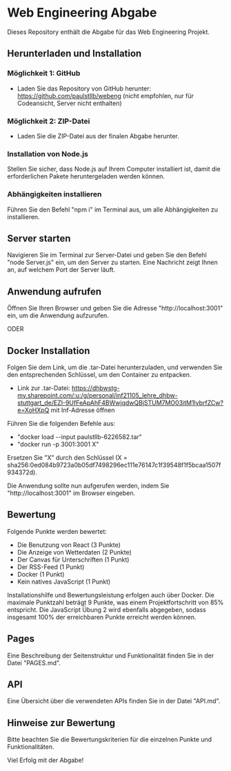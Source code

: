 # Web Engineering Abgabe

Dieses Repository enthält die Abgabe für das Web Engineering Projekt.

## Herunterladen und Installation

### Möglichkeit 1: GitHub

- Laden Sie das Repository von GitHub herunter: https://github.com/paulstllb/webeng (nicht empfohlen, nur für Codeansicht, Server nicht enthalten)

### Möglichkeit 2: ZIP-Datei

- Laden Sie die ZIP-Datei aus der finalen Abgabe herunter.

### Installation von Node.js

Stellen Sie sicher, dass Node.js auf Ihrem Computer installiert ist, damit die erforderlichen Pakete heruntergeladen werden können.

### Abhängigkeiten installieren

Führen Sie den Befehl "npm i" im Terminal aus, um alle Abhängigkeiten zu installieren.

## Server starten

Navigieren Sie im Terminal zur Server-Datei und geben Sie den Befehl "node Server.js" ein, um den Server zu starten. Eine Nachricht zeigt Ihnen an, auf welchem Port der Server läuft.

## Anwendung aufrufen

Öffnen Sie Ihren Browser und geben Sie die Adresse "http://localhost:3001" ein, um die Anwendung aufzurufen.

ODER

## Docker Installation

Folgen Sie dem Link, um die .tar-Datei herunterzuladen, und verwenden Sie den entsprechenden Schlüssel, um den Container zu entpacken. 

- Link zur .tar-Datei: https://dhbwstg-my.sharepoint.com/:u:/g/personal/inf21105_lehre_dhbw-stuttgart_de/EZI-9UfFeApAhF4BWwjqdwQBjSTUM7MO03itM1lybrfZCw?e=XoHXpQ mit Inf-Adresse öffnen

Führen Sie die folgenden Befehle aus:

- "docker load --input paulstllb-6226582.tar"
- "docker run -p 3001:3001 X"

Ersetzen Sie "X" durch den Schlüssel (X = sha256:0ed084b9723a0b05df7498296ec111e76147c1f39548f1f5bcaa1507f934372d).

Die Anwendung sollte nun aufgerufen werden, indem Sie "http://localhost:3001" im Browser eingeben.

## Bewertung

Folgende Punkte werden bewertet:
- Die Benutzung von React (3 Punkte)
- Die Anzeige von Wetterdaten (2 Punkte)
- Der Canvas für Unterschriften (1 Punkt)
- Der RSS-Feed (1 Punkt)
- Docker (1 Punkt)
- Kein natives JavaScript (1 Punkt)

Installationshilfe und Bewertungsleistung erfolgen auch über Docker. Die maximale Punktzahl beträgt 9 Punkte, was einem Projektfortschritt von 85% entspricht. Die JavaScript Übung 2 wird ebenfalls abgegeben, sodass insgesamt 100% der erreichbaren Punkte erreicht werden können.

## Pages

Eine Beschreibung der Seitenstruktur und Funktionalität finden Sie in der Datei "PAGES.md".

## API

Eine Übersicht über die verwendeten APIs finden Sie in der Datei "API.md".

## Hinweise zur Bewertung

Bitte beachten Sie die Bewertungskriterien für die einzelnen Punkte und Funktionalitäten.

Viel Erfolg mit der Abgabe!
